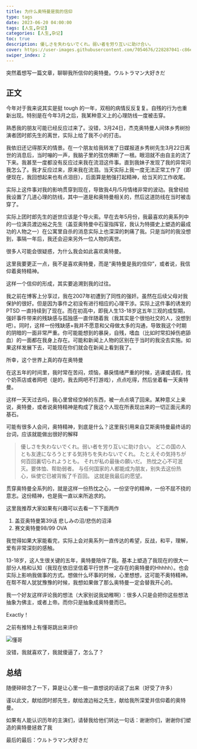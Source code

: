 ```yaml
---
title: 为什么奥特曼是我的信仰
type: tags
date: 2023-06-20 04:00:00
tags: [人生,杂记]
categories: [人生,杂记]
toc: true
description: 優しさを失わないでくれ。弱い者を労り互いに助け合い。
cover: https://user-images.githubusercontent.com/7054676/228287041-c86e7928-0da8-4097-b7ff-e575faa8cf8c.png
swiper_index: 2
---
```


突然着想写一篇文章，聊聊我所信仰的奥特曼。ウルトラマン大好きだ

<!--more-->

## 正文

今年对于我来说其实是挺 tough 的一年，双相的病情反反复复。自残的行为也重新出现。特别是在今年3月之后，我某种意义上的心理防线一度被击穿。

熟悉我的朋友可能已经反应过来了。没错，3月24日，杰克奥特曼人间体乡秀树扮演者团时郎先生的离世，实际上给了我不小的打击。

我依旧还记得那天的情景。在一个朋友给我转发了日媒报道乡秀树先生3月22日离世的消息后，当时嘣的一声，我脑子里的弦仿佛断了一根。眼泪就不由自主的流了下来。我甚至一度都没有反应过来我在流泪这件事。直到我妹子发现了我的异常问我怎么了。我才反应过来，原来我在流泪。当天实际上我一度无法正常工作了（即便现在，我回想起来也有点泪目），后面算是勉强打起精神，给当天的工作收尾。

实际上这件事对我的影响贯穿到现在，导致我4月/5月情绪非常的波动。我曾经给我设置了几道心理的防线，其中一道是和奥特曼相关的，然后这道防线在当时被击穿了。

实际上团时郎先生的逝世应该是个导火索。早在去年5月份，我最喜欢的奥系列中的一位演员渡边裕之先生（盖亚奥特曼中石室指挥官，我认为特摄史上塑造的最成功的人物之一）在公寓里自杀的消息实际上也深深的刺痛了我。只是当时的我没想到，事隔一年后，我还会迎来另外一位人物的离世。

很多人可能会很疑惑，为什么我会如此喜欢奥特曼。

这里我要更正一点，我不是喜欢奥特曼，而是“奥特曼是我的信仰”，或者说，我信仰着奥特精神。

这样一个信仰的形成，其实要追溯到我的过往。

我之前在博客上分享过，我在2007年初遭到了同性的强奸。虽然在后续父母对我保护的很好。但是因为事件之初没有进行相应的心理干涉。实际上这件事的诱发的 PTSD 一直持续到了现在。而在初高中，即我人生13-18岁这五年三观的成型期，强奸事件带来的残缺感与孤独感一直伴随着我（我其实是个很怕社交的人，没想到吧）。同时，这样一份残缺感+我并不愿意和父母做太多的沟通，导致我这个时期的阴暗的一面非常严重。你可能能想到的暴戾，自残，嗜血（比如时常扣掉伤疤舔血）的一面都在我身上存在。可能和新闻上人物的区别在于当时的我没去实施。如果这样发展下去，可能现在你们就会在新闻上看到我了。

所幸，这个世界上真的存在奥特曼

在这五年的时间里，我时常在苦闷，烦恼，暴戾情绪严重的时候，逃课或请假，找个奶茶店或者网吧（是的，我去网吧不打游戏），点点吃得，然后坐着看一天奥特曼。

这样一天天过去吗，我心里曾经空掉的东西，被一点点填了回来。某种意义上来说，奥特曼，或者说奥特精神是构成了我这个人现在所表现出来的一切正面元素的基石。

可能有很多人会问，奥特精神，到底是什么？这里我引用来自艾斯奥特曼最终话的台词，应该就能做出很好的解释

> 優しさを失わないでくれ。弱い者を労り互いに助け合い。
> どこの国の人とも友達になろうとする気持ちを失わないでくれ。
> たとえその気持ちが何百回裏切られようとも。
> それが私の最後の願いだ。
> 热忱之心不可泯灭。要体恤、帮助弱者。
> 与任何国家的人都能成为朋友，别失去这份热心，纵使它已被背叛了千百回。
> 这就是我最后的愿望。

贯穿奥特曼全系列的，就是这样一份热忱之心，一份坚守的精神，一份不屈不挠的意志。这份精神，也是我一直以来所追求的。

这里我推荐大家如果有兴趣可以去看一下下面两作

1. 盖亚奥特曼第39话 悲しみの沼/悲伤的沼泽
2. 赛文奥特曼98/99 OVA

我觉得如果大家能看完，实际上会对奥系列一直传达的希望，反战，和平，理解，爱有非常深刻的感触。

13-18岁，这人生很关键的五年，奥特曼陪伴了我。基本上塑造了我现在的很大一部分人格和认知（我现在依旧坚信着平行世界一定存在的奥特曼的Hhhhh）。也会实际上影响我做事的方式。想做什么坏事的时候，心里想想，这可能不奥特精神。在帮不帮人犹犹豫豫的时候，我想如果做了那么奥特曼一定会替我开心的。

我一个好友这样评论我的想法（大家别说我幼稚啊）：很多人只是会把你这些想法抽象为佛主，或者上帝。而你只是抽象成奥特曼而已。

Exactly！

之前有推特上有懂哥跳出来评价

![懂哥](https://user-images.githubusercontent.com/7054676/170878363-111b42b2-4471-47d2-8551-0b9b3650493c.png)

没错，我就喜欢了，我就傻逼了，怎么了？

## 总结

随便碎碎念了一下，算是让心里一些一直想说的话说了出来（好受了许多）

谨以此文，献给团时郎先生，献给渡边裕之先生，献给我所深爱并信仰着的奥特曼。

如果有人能认识历年的主演们，请替我给他们转达一句话：谢谢你们，谢谢你们塑造的奥特曼拯救了我

最后的最后：ウルトラマン大好きだ
